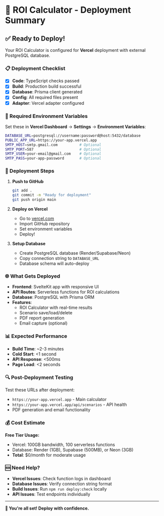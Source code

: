 # 🚀 ROI Calculator - Deployment Summary

## ✅ Ready to Deploy!

Your ROI Calculator is configured for **Vercel** deployment with external PostgreSQL database.

### 📋 Deployment Checklist

- [x] **Code**: TypeScript checks passed
- [x] **Build**: Production build successful  
- [x] **Database**: Prisma client generated
- [x] **Config**: All required files present
- [x] **Adapter**: Vercel adapter configured

### 🔧 Required Environment Variables

Set these in **Vercel Dashboard** → **Settings** → **Environment Variables**:

```bash
DATABASE_URL=postgresql://username:password@host:5432/database
PUBLIC_APP_URL=https://your-app.vercel.app
SMTP_HOST=smtp.gmail.com          # Optional
SMTP_PORT=587                     # Optional  
SMTP_USER=your-email@gmail.com    # Optional
SMTP_PASS=your-app-password       # Optional
```

### 🎯 Deployment Steps

1. **Push to GitHub**
   ```bash
   git add .
   git commit -m "Ready for deployment"
   git push origin main
   ```

2. **Deploy on Vercel**
   - Go to [vercel.com](https://vercel.com)
   - Import GitHub repository
   - Set environment variables
   - Deploy!

3. **Setup Database**
   - Create PostgreSQL database (Render/Supabase/Neon)
   - Copy connection string to `DATABASE_URL`
   - Database schema will auto-deploy

### 🌐 What Gets Deployed

- **Frontend**: SvelteKit app with responsive UI
- **API Routes**: Serverless functions for ROI calculations
- **Database**: PostgreSQL with Prisma ORM
- **Features**: 
  - ROI Calculator with real-time results
  - Scenario save/load/delete
  - PDF report generation
  - Email capture (optional)

### 📊 Expected Performance

- **Build Time**: ~2-3 minutes
- **Cold Start**: <1 second
- **API Response**: <500ms
- **Page Load**: <2 seconds

### 🔍 Post-Deployment Testing

Test these URLs after deployment:
- `https://your-app.vercel.app` - Main calculator
- `https://your-app.vercel.app/api/scenarios` - API health
- PDF generation and email functionality

### 💰 Cost Estimate

**Free Tier Usage:**
- Vercel: 100GB bandwidth, 100 serverless functions
- Database: Render (1GB), Supabase (500MB), or Neon (3GB)
- **Total**: $0/month for moderate usage

### 🆘 Need Help?

- **Vercel Issues**: Check function logs in dashboard
- **Database Issues**: Verify connection string format
- **Build Issues**: Run `npm run deploy:check` locally
- **API Issues**: Test endpoints individually

---

**🎉 You're all set! Deploy with confidence.**